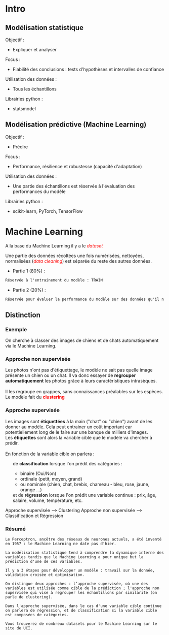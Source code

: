 # Intro

## Modélisation statistique

Objectif :
- Expliquer et analyser

Focus :
- Fiabilité des conclusions : tests d'hypothèses et intervalles de confiance

Utilisation des données :
- Tous les échantillons

Librairies python : 
 - statsmodel

## Modélisation prédictive (Machine Learning)

Objectif :
- Prédire

Focus :
- Performance, résilience et robustesse (capacité d'adaptation)

Utilisation des données :
- Une partie des échantillons est réservée à l'évaluation des performances du modèle

Librairies python : 
 - scikit-learn, PyTorch, TensorFlow

<!-- Les librairies mentionnées sont les plus courantes mais il en existe d'autres (XGBoost, Keras...) -->


# Machine Learning

A la base du Machine Learning il y a le <font color="red"><i> dataset</i></font>

Une partie des données récoltées une fois numérisées, nettoyées, normalisées (<font color="red"><i>data cleaning</i></font>) est séparée du reste des autres données.

- Partie 1 (80%) :
```md
Réservée à l'entrainement du modèle : TRAIN
```

- Partie 2 (20%) :
```md
Réservée pour évaluer la performance du modèle sur des données qu'il n'a pas vu : TEST
```

## Distinction 

### Exemple 

On cherche à classer des images de chiens et de chats automatiquement via le Machine Learning.

### Approche non supervisée

Les photos n'ont pas d'étiquettage, le modèle ne sait pas quelle image présente un chien ou un chat. Il va donc essayer de <b>regrouper automatiquement</b> les photos grâce à leurs caractéristiques intrasèques.
<br>
<br>
Il les regroupe en grappes, sans connaissances préalables sur les espèces.
<br>
Le modèle fait du <font color="red"><b> clustering</b></font>

### Approche supervisée

Les images sont <b>étiquettées</b> à la main ("chat" ou "chien") avant de les donner au modèle. Cela peut entrainer un coût important car potentiellement long de le faire sur une banque de milliers d'images.
<br>
Les <b>étiquettes</b> sont alors la variable cible que le modèle va chercher à prédir.
<br>
<br>
En fonction de la variable cible on parlera : 

<ul>de <b>classification</b> lorsque l'on prédit des catégories : 
<ul><li>binaire (Oui/Non)</li><li>ordinale (petit, moyen, grand)</li><li>ou nominale (chien, chat, brebis, chameau - bleu, rose, jaune, orange ...)</li></ul>
et de <b>régression</b> lorsque l'on prédit une variable continue : prix, âge, salaire, volume, température, etc.
</ul>

Approche supervisée --> Clustering
Approche non supervisée --> Classification et Régression

### Résumé
  
    Le Perceptron, ancêtre des réseaux de neurones actuels, a été inventé en 1957 : le Machine Learning ne date pas d'hier.

    La modélisation statistique tend à comprendre la dynamique interne des variables tandis que le Machine Learning a pour unique but la prédiction d'une de ces variables.

    Il y a 3 étapes pour développer un modèle : travail sur la donnée, validation croisée et optimisation.

    On distingue deux approches : l’approche supervisée, où une des variables est utilisée comme cible de la prédiction ; l'approche non supervisée qui vise à regrouper les échantillons par similarité (on parle de clustering).

    Dans l'approche supervisée, dans le cas d'une variable cible continue on parlera de régression, et de classification si la variable cible est composées de catégories.

    Vous trouverez de nombreux datasets pour le Machine Learning sur le site de UCI.